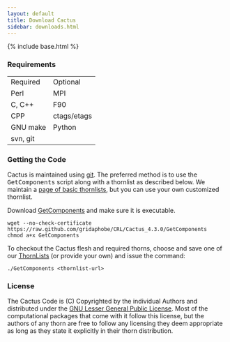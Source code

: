 ```yaml
---
layout: default
title: Download Cactus
sidebar: downloads.html
---
```

{% include base.html %}
<span id="requirements"></span>

### Requirements

|          |             |
|----------|-------------|
| Required | Optional    |
| Perl     | MPI         |
| C, C++   | F90         |
| CPP      | ctags/etags |
| GNU make | Python      |
| svn, git |             |

### Getting the Code

Cactus is maintained using [git](https://git-scm.com/).  The preferred method
is to use the <kbd>GetComponents</kbd> script along with a thornlist as
described below.  We maintain a
[page of basic thornlists](thorns/index.html), but you can
use your own customized thornlist.

Download
[GetComponents](https://github.com/gridaphobe/CRL) and make sure it is executable.

```
wget --no-check-certificate https://raw.github.com/gridaphobe/CRL/Cactus_4.3.0/GetComponents
chmod a+x GetComponents
```

To checkout the Cactus flesh and required thorns, choose and save one of our
[ThornLists](thorns/index.html) (or provide your own) and issue the command:

```
./GetComponents <thornlist-url>
```

### License

The Cactus Code is (C) Copyrighted by the individual Authors and
distributed under the [GNU Lesser General Public
License](http://www.gnu.org/copyleft/lgpl.html). Most of the
computational packages that come with it follow this license, but the
authors of any thorn are free to follow any licensing they deem
appropriate as long as they state it explicitly in their thorn
distribution.
